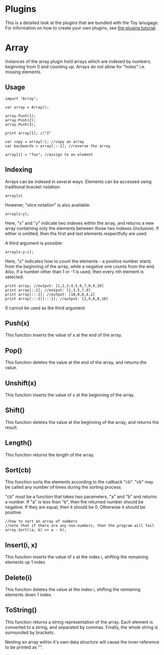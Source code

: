 # Plugins

This is a detailed look at the plugins that are bundled with the Toy lanugage. For information on how to create your own plugins, see [the plugins tutorial](tutorial_plugins.md).

# Array

Instances of the array plugin hold arrays which are indexed by numbers, beginning from 0 and counting up. Arrays do not allow for "holes" i.e. missing elements.

## Usage

```
import "Array";

var array = Array();

array.Push(1);
array.Push(2);
array.Push(3);

print array[1]; //"2"

var copy = array[:]; //copy an array
var backwards = array[::-1]; //reverse the array

array[1] = "foo"; //assign to an element
```

## Indexing

Arrays can be indexed in several ways. Elements can be accessed using traditional bracket notation:

```
array[x]
```

However, "slice notation" is also available:

```
array[x:y];
```

Here, "x" and "y" indicate two indexes within the array, and returns a new array containing only the elements between those two indexes (inclusive). If either is omitted, then the first and last elements respectfully are used.

A third argument is possible:

```
array[x:y:z];
```

Here, "z" indicates how to count the elements - a positive number starts from the beginning of the array, while a negative one counts from the end. Also, if a number other than 1 or -1 is used, then every nth element is selected:

```
print array; //output: [1,2,3,4,5,6,7,8,9,10]
print array[::2]; //output: [1,3,5,7,9]
print array[::-2]; //output: [10,8,6,4,2]
print array[::-2][::-1]; //output: [2,4,6,8,10]
```

0 cannot be used as the third argument.

## Push(x)

This function inserts the value of x at the end of the array.

## Pop()

This function deletes the value at the end of the array, and returns the value.

## Unshift(x)

This function inserts the value of x at the beginning of the array.

## Shift()

This function deletes the value at the beginning of the array, and returns the result.

## Length()

This function returns the length of the array.

## Sort(cb)

This function sorts the elements according to the callback "cb". "cb" may be called any number of times during the sorting process.

"cb" must be a function that takes two parameters, "a" and "b" and returns a number. If "a" is less than "b", then the returned number should be negative. If they are equal, then it should be 0. Otherwise it should be positive.

```
//how to sort an array of numbers
//note that if there are any non-numbers, then the program will fail
array.Sort((a, b) => a - b);
```

## Insert(i, x)

This function inserts the value of x at the index i, shifting the remaining elements up 1 index.

## Delete(i)

This function deletes the value at the index i, shifting the remianing elements down 1 index.

## ToString()

This function returns a string representation of the array. Each element is converted to a string, and separated by commas. Finally, the whole string is surrounded by brackets.

Nesting an array within it's own data structure will cause the inner reference to be printed as "<circular reference>".

